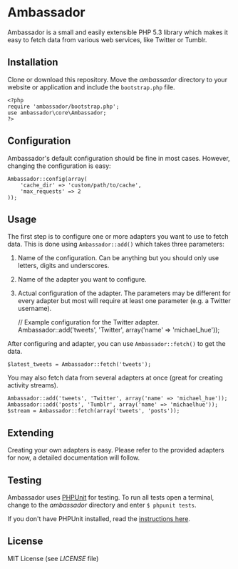 Ambassador
==========

Ambassador is a small and easily extensible PHP 5.3 library which makes it easy to fetch 
data from various web services, like Twitter or Tumblr.


Installation
------------

Clone or download this repository. Move the _ambassador_ directory to your website or 
application and include the `bootstrap.php` file.

    <?php
    require 'ambassador/bootstrap.php';
    use ambassador\core\Ambassador;
    ?>


Configuration
-------------

Ambassador's default configuration should be fine in most cases. However, changing the
configuration is easy:

    Ambassador::config(array(
    	'cache_dir' => 'custom/path/to/cache',
    	'max_requests' => 2
    ));


Usage
-----

The first step is to configure one or more adapters you want to use to fetch data. This is
done using `Ambassador::add()` which takes three parameters:

1. Name of the configuration. Can be anything but you should only use letters, digits and
   underscores.
2. Name of the adapter you want to configure.
3. Actual configuration of the adapter. The parameters may be different for every adapter but 
   most will require at least one parameter (e.g. a Twitter username).

	// Example configuration for the Twitter adapter.
	Ambassador::add('tweets', 'Twitter', array('name' => 'michael_hue'));

After configuring and adapter, you can use `Ambassador::fetch()` to get the data.

	$latest_tweets = Ambassador::fetch('tweets');

You may also fetch data from several adapters at once (great for creating activity streams).

	Ambassador::add('tweets', 'Twitter', array('name' => 'michael_hue'));
	Ambassador::add('posts', 'Tumblr', array('name' => 'michaelhue'));
	$stream = Ambassador::fetch(array('tweets', 'posts'));


Extending
---------

Creating your own adapters is easy. Please refer to the provided adapters for now, a detailed
documentation will follow.


Testing
-------

Ambassador uses [PHPUnit](https://github.com/sebastianbergmann/phpunit) for testing. To run 
all tests open a terminal, change to the _ambassador_ directory and enter `$ phpunit tests`.

If you don't have PHPUnit installed, read the 
[instructions here](https://github.com/sebastianbergmann/phpunit#readme).


License
-------

MIT License (see _LICENSE_ file)